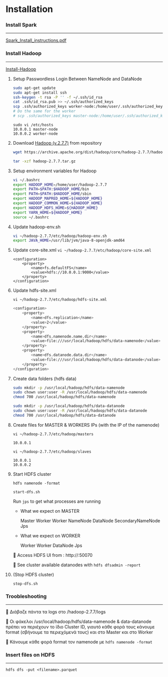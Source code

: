 # Installation

### Install Spark
---

[Spark_Install_instructions.pdf](https://github.com/nickbel7/ntua-advanced-databases/blob/master/installation/Spark_Install_instructions.pdf)

### Install Hadoop
---

[Install-Hadoop](https://sparkbyexamples.com/hadoop/apache-hadoop-installation/)

1. Setup Passwordless Login Between NameNode and DataNode
    
    ```bash
    sudo apt-get update
    sudo apt-get install ssh
    ssh-keygen -t rsa -P '' -f ~/.ssh/id_rsa
    cat .ssh/id_rsa.pub >> ~/.ssh/authorized_keys
    scp .ssh/authorized_keys worker-node:/home/user/.ssh/authorized_keys
    # Do the same for the worker
    # scp .ssh/authorized_keys master-node:/home/user/.ssh/authorized_keys
    ```
    
    ```
    sudo vi /etc/hosts
    10.0.0.1 master-node
    10.0.0.2 worker-node
    ```
    
2. Download [Hadoop (v.2.7.7)](https://archive.apache.org/dist/hadoop/core/hadoop-2.7.7/) from repository
    
    ```bash
    wget https://archive.apache.org/dist/hadoop/core/hadoop-2.7.7/hadoop-2.7.7.tar.gz
    ```
    
    ```bash
    tar -xzf hadoop-2.7.7.tar.gz
    ```
    
3. Setup environment variables for Hadoop
    
    ```bash
    vi ~/.bashrc
    export HADOOP_HOME=/home/user/hadoop-2.7.7
    export PATH=$PATH:$HADOOP_HOME/bin
    export PATH=$PATH:$HADOOP_HOME/sbin
    export HADOOP_MAPRED_HOME=${HADOOP_HOME}
    export HADOOP_COMMON_HOME=${HADOOP_HOME}
    export HADOOP_HDFS_HOME=${HADOOP_HOME}
    export YARN_HOME=${HADOOP_HOME}
    source ~/.bashrc
    ```
    
4. Update hadoop-env.sh
    
    ```bash
    vi ~/hadoop-2.7.7/etc/hadoop/hadoop-env.sh
    export JAVA_HOME=/usr/lib/jvm/java-8-openjdk-amd64
    ```
    
5. Update core-site.xml
`vi ~/hadoop-2.7.7/etc/hadoop/core-site.xml`
    
    ```
    <configuration>
        <property>
            <name>fs.defaultFS</name>
            <value>hdfs://10.0.0.1:9000</value>
        </property>
    </configuration>
    ```
    
6. Update hdfs-site.xml
    
    `vi ~/hadoop-2.7.7/etc/hadoop/hdfs-site.xml`
    
    ```bash
    <configuration>
        <property>
            <name>dfs.replication</name>
            <value>2</value>
        </property>
        <property>
            <name>dfs.namenode.name.dir</name>
            <value>file:///usr/local/hadoop/hdfs/data-namenode</value>
        </property>
        <property>
            <name>dfs.datanode.data.dir</name>
            <value>file:///usr/local/hadoop/hdfs/data-datanode</value>
        </property>
    </configuration>
    ```
    
7. Create data folders (hdfs data)
    
    ```bash
    sudo mkdir -p /usr/local/hadoop/hdfs/data-namenode
    sudo chown user:user -R /usr/local/hadoop/hdfs/data-namenode
    chmod 700 /usr/local/hadoop/hdfs/data-namenode
    ```
    
    ```bash
    sudo mkdir -p /usr/local/hadoop/hdfs/data-datanode
    sudo chown user:user -R /usr/local/hadoop/hdfs/data-datanode
    chmod 700 /usr/local/hadoop/hdfs/data-datanode
    ```
    
8. Create files for MASTER & WORKERS IPs (with the IP of the namenode)
    
    `vi ~/hadoop-2.7.7/etc/hadoop/masters`
    
    ```
    10.0.0.1
    ```
    
    `vi ~/hadoop-2.7.7/etc/hadoop/slaves`
    
    ```
    10.0.0.1
    10.0.0.2
    ```
    
9. Start HDFS cluster
    
    `hdfs namenode -format`
    
    `start-dfs.sh`
    
    Run `jps` to get what processes are running
    
    - What we expect on MASTER
        
        Master
        Worker
        Worker
        NameNode
        DataNode
        SecondaryNameNode
        Jps
        
    - What we expect on WORKER
        
        Worker
        Worker
        DataNode
        Jps
        
    
    📌 Access HDFS UI from : http://<global-ip>:50070
    
    📌 See cluster available datanodes with `hdfs dfsadmin -report`
    
10. (Stop HDFS cluster)
    
    `stop-dfs.sh`
    

### Troobleshooting
---

📌 Διάβαζε πάντα τα logs στο /hadoop-2.7.7/logs

📌 Οι φάκελοι /usr/local/hadoop/hdfs/data-namenode & data-datanode πρέπει να περιέχουν το ίδιο Cluster ID, γιαυτό κάθε φορά τους κάνουμε format (σβήνουμε τα περιεχόμενά τους) και στο Master και στο Worker

📌 Κάνουμε κάθε φορά format τον namenode με `hdfs namenode -format`

### Insert files on HDFS

---

`hdfs dfs -put <filename>.parquet`
